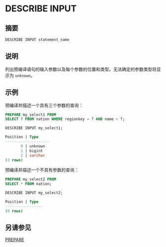 
# DESCRIBE INPUT

## 摘要

``` sql
DESCRIBE INPUT statement_name
```

## 说明

列出预编译语句的输入参数以及每个参数的位置和类型。无法确定的参数类型将显示为 `unknown`。

## 示例

预编译并描述一个具有三个参数的查询：

``` sql
PREPARE my_select1 FROM
SELECT ? FROM nation WHERE regionkey = ? AND name < ?;
```

``` sql
DESCRIBE INPUT my_select1;
```

``` sql
Position | Type
--------------------
       0 | unknown
       1 | bigint
       2 | varchar
(3 rows)
```

预编译并描述一个不具有参数的查询：

``` sql
PREPARE my_select2 FROM
SELECT * FROM nation;
```

``` sql
DESCRIBE INPUT my_select2;
```

``` sql
Position | Type
-----------------
(0 rows)
```

## 另请参见

[PREPARE](./prepare.html)